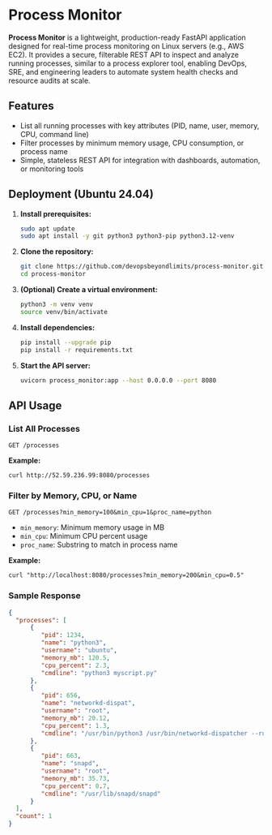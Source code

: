 # Process Monitor

**Process Monitor** is a lightweight, production-ready FastAPI application designed for real-time process monitoring on Linux servers (e.g., AWS EC2). It provides a secure, filterable REST API to inspect and analyze running processes, similar to a process explorer tool, enabling DevOps, SRE, and engineering leaders to automate system health checks and resource audits at scale.

## Features
- List all running processes with key attributes (PID, name, user, memory, CPU, command line)
- Filter processes by minimum memory usage, CPU consumption, or process name
- Simple, stateless REST API for integration with dashboards, automation, or monitoring tools

## Deployment (Ubuntu 24.04)

1. **Install prerequisites:**
   ```sh
   sudo apt update
   sudo apt install -y git python3 python3-pip python3.12-venv
   ```

2. **Clone the repository:**
   ```sh
   git clone https://github.com/devopsbeyondlimits/process-monitor.git
   cd process-monitor
   ```

3. **(Optional) Create a virtual environment:**
   ```sh
   python3 -m venv venv
   source venv/bin/activate
   ```

4. **Install dependencies:**
   ```sh
   pip install --upgrade pip
   pip install -r requirements.txt
   ```

5. **Start the API server:**
   ```sh
   uvicorn process_monitor:app --host 0.0.0.0 --port 8080
   ```

## API Usage

### List All Processes
```
GET /processes
```
**Example:**
```
curl http://52.59.236.99:8080/processes
```

### Filter by Memory, CPU, or Name
```
GET /processes?min_memory=100&min_cpu=1&proc_name=python
```
- `min_memory`: Minimum memory usage in MB
- `min_cpu`: Minimum CPU percent usage
- `proc_name`: Substring to match in process name

**Example:**
```
curl "http://localhost:8080/processes?min_memory=200&min_cpu=0.5"
```

### Sample Response
```json
{
  "processes": [
      {
         "pid": 1234,
         "name": "python3",
         "username": "ubuntu",
         "memory_mb": 120.5,
         "cpu_percent": 2.3,
         "cmdline": "python3 myscript.py"
      },        
      {
         "pid": 656,
         "name": "networkd-dispat",
         "username": "root",
         "memory_mb": 20.12,
         "cpu_percent": 1.3,
         "cmdline": "/usr/bin/python3 /usr/bin/networkd-dispatcher --run-startup-triggers"
      },
      {
         "pid": 663,
         "name": "snapd",
         "username": "root",
         "memory_mb": 35.73,
         "cpu_percent": 0.7,
         "cmdline": "/usr/lib/snapd/snapd"
      }
  ],
  "count": 1
}
```
